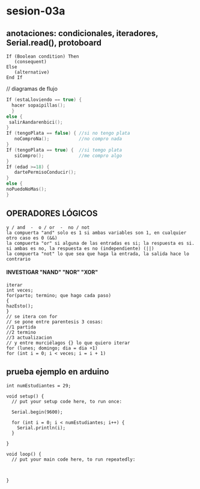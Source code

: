 # sesion-03a
## anotaciones: condicionales, iteradores, Serial.read(), protoboard
```ccp
If (Boolean condition) Then
   (consequent)
Else
   (alternative)
End If
```
// diagramas de flujo 
```cpp
If (estaLloviendo == true) {
  hacer sopaipillas();
  }
else {
 salirAandarenbici();
}
If (tengoPlata == false) { //si no tengo plata
   noComproNa();           //no compro nada
}
If (tengoPlata == true) {  //si temgo plata
   siCompro();             //me compro algo
}
If (edad >=18) {
   dartePermisoConducir();
}
else {
noPuedoNoMas();
}
```
## OPERADORES LÓGICOS
```ccp
y / and  -  o / or  -  no / not
la compuerta "and" solo es 1 si ambas variables son 1, en cualquier otro caso es 0 (&&)
la compuerta "or" si alguna de las entradas es si; la respuesta es si. si ambas es no, la respuesta es no (independiente) (||)
la compuerta "not" lo que sea que haga la entrada, la salida hace lo contrario
```
#### INVESTIGAR "NAND" "NOR" "XOR"
```ccp
iterar
int veces;
for(parto; termino; que hago cada paso)
{
hazEsto();
}
// se itera con for
// se pone entre parentesis 3 cosas:
//1 partida
//2 termino
//3 actualizacion
// y entre murciélagos {} lo que quiero iterar
for (lunes; domingo; dia = dia +1)
for (int i = 0; i < veces; i = i + 1)
```
## prueba ejemplo en arduino
```ccp
int numEstudiantes = 29;

void setup() {
  // put your setup code here, to run once:

  Serial.begin(9600);

  for (int i = 0; i < numEstudiantes; i++) {
    Serial.println(i);
  }

}

void loop() {
  // put your main code here, to run repeatedly:



}

